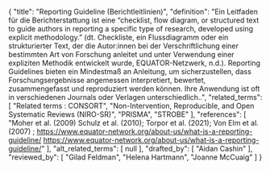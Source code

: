 {
    "title": "Reporting Guideline (Berichtleitlinien)",
    "definition": "Ein Leitfaden für die Berichterstattung ist eine “checklist, flow diagram, or structured text to guide authors in reporting a specific type of research, developed using explicit methodology.” (dt. Checkliste, ein Flussdiagramm oder ein strukturierter Text, der die Autor:innen bei der Verschriftlichung einer bestimmten Art von Forschung anleitet und unter Verwendung einer expliziten Methodik entwickelt wurde, EQUATOR-Netzwerk, n.d.). Reporting Guidelines bieten ein Mindestmaß an Anleitung, um sicherzustellen, dass Forschungsergebnisse angemessen interpretiert, bewertet, zusammengefasst und reproduziert werden können. Ihre Anwendung ist oft in verschiedenen Journals oder Verlagen unterschiedlich..",
    "related_terms": [
        "Related terms :  CONSORT",
        "Non-Intervention, Reproducible, and Open Systematic Reviews (NIRO-SR)",
        "PRISMA",
        "STROBE"
    ],
    "references": [
        "Moher et al. (2009) Schulz et al. (2010); Torpor et al. (2021); Von Elm et al. (2007) ; https://www.equator-network.org/about-us/what-is-a-reporting-guideline/ https://www.equator-network.org/about-us/what-is-a-reporting-guideline/"
    ],
    "alt_related_terms": [
        null
    ],
    "drafted_by": [
        "Aidan Cashin"
    ],
    "reviewed_by": [
        "Gilad Feldman",
        "Helena Hartmann",
        "Joanne McCuaig"
    ]
}